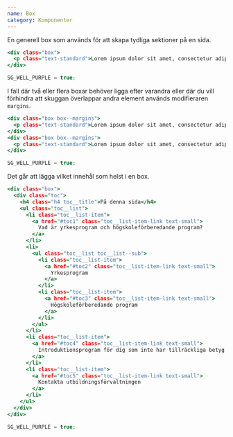 ```yaml
---
name: Box
category: Komponenter
---
```


En generell box som används för att skapa tydliga sektioner på en sida.

```default.html
<div class="box">
  <p class="text-standard">Lorem ipsum dolor sit amet, consectetur adipisicing elit, sed do eiusmod tempor incididunt ut labore et dolore magna aliqua. Ut enim ad minim veniam, quis nostrud.</p>
</div>
```
```default.js hidden
SG_WELL_PURPLE = true;
```

I fall där två eller flera boxar behöver ligga efter varandra eller där du vill förhindra att skuggan överlappar andra element används modifieraren `margins`.

```margins.html
<div class="box box--margins">
  <p class="text-standard">Lorem ipsum dolor sit amet, consectetur adipisicing elit, sed do eiusmod tempor incididunt ut labore et dolore magna aliqua. Ut enim ad minim veniam, quis nostrud.</p>
</div>
<div class="box box--margins">
  <p class="text-standard">Lorem ipsum dolor sit amet, consectetur adipisicing elit, sed do eiusmod tempor incididunt ut labore et dolore magna aliqua. Ut enim ad minim veniam, quis nostrud.</p>
</div>
```
```margins.js hidden
SG_WELL_PURPLE = true;
```

Det går att lägga vilket innehål som helst i en box.


```toc.html
<div class="box">
  <div class="toc">
    <h4 class="h4 toc__title">På denna sida</h4>
    <ul class="toc__list">
      <li class="toc__list-item">
        <a href="#toc1" class="toc__list-item-link text-small">
          Vad är yrkesprogram och högskoleförberedande program?
        </a>
      </li>
      <li>
        <ul class="toc__list toc__list--sub">
          <li class="toc__list-item">
            <a href="#toc2" class="toc__list-item-link text-small">
              Yrkesprogram
            </a>
          </li>
          <li class="toc__list-item">
            <a href="#toc3" class="toc__list-item-link text-small">
              Högskoleförberedande program
            </a>
          </li>
        </ul>
      </li>
      <li class="toc__list-item">
        <a href="#toc4" class="toc__list-item-link text-small">
          Introduktionsprogram för dig som inte har tillräckliga betyg
        </a>
      </li>
      <li class="toc__list-item">
        <a href="#toc5" class="toc__list-item-link text-small">
          Kontakta utbildningsförvaltningen
        </a>
      </li>
    </ul>
  </div>
</div>
```
```toc.js hidden
SG_WELL_PURPLE = true;
```

